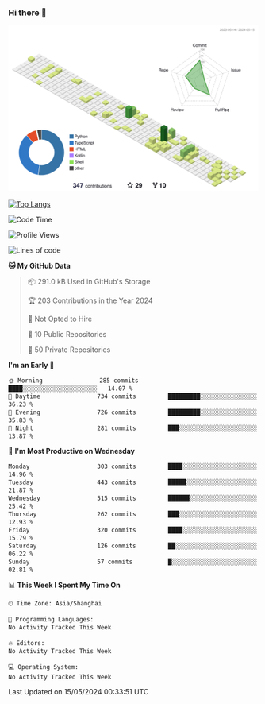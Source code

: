 ### Hi there 👋

![](./profile-3d-contrib/profile-green-animate.svg)

 

[![Top Langs](https://github-readme-stats.vercel.app/api/top-langs/?username=fly2tomato)](https://github.com/anuraghazra/github-readme-stats)


 

<!--START_SECTION:waka-->
![Code Time](http://img.shields.io/badge/Code%20Time-5%20hrs%2042%20mins-blue)

![Profile Views](http://img.shields.io/badge/Profile%20Views-0-blue)

![Lines of code](https://img.shields.io/badge/From%20Hello%20World%20I%27ve%20Written-522.9%20thousand%20lines%20of%20code-blue)

**🐱 My GitHub Data** 

> 📦 291.0 kB Used in GitHub's Storage 
 > 
> 🏆 203 Contributions in the Year 2024
 > 
> 🚫 Not Opted to Hire
 > 
> 📜 10 Public Repositories 
 > 
> 🔑 50 Private Repositories 
 > 
**I'm an Early 🐤** 

```text
🌞 Morning                285 commits         ████░░░░░░░░░░░░░░░░░░░░░   14.07 % 
🌆 Daytime                734 commits         █████████░░░░░░░░░░░░░░░░   36.23 % 
🌃 Evening                726 commits         █████████░░░░░░░░░░░░░░░░   35.83 % 
🌙 Night                  281 commits         ███░░░░░░░░░░░░░░░░░░░░░░   13.87 % 
```
📅 **I'm Most Productive on Wednesday** 

```text
Monday                   303 commits         ████░░░░░░░░░░░░░░░░░░░░░   14.96 % 
Tuesday                  443 commits         █████░░░░░░░░░░░░░░░░░░░░   21.87 % 
Wednesday                515 commits         ██████░░░░░░░░░░░░░░░░░░░   25.42 % 
Thursday                 262 commits         ███░░░░░░░░░░░░░░░░░░░░░░   12.93 % 
Friday                   320 commits         ████░░░░░░░░░░░░░░░░░░░░░   15.79 % 
Saturday                 126 commits         ██░░░░░░░░░░░░░░░░░░░░░░░   06.22 % 
Sunday                   57 commits          █░░░░░░░░░░░░░░░░░░░░░░░░   02.81 % 
```


📊 **This Week I Spent My Time On** 

```text
🕑︎ Time Zone: Asia/Shanghai

💬 Programming Languages: 
No Activity Tracked This Week

🔥 Editors: 
No Activity Tracked This Week

💻 Operating System: 
No Activity Tracked This Week
```


 Last Updated on 15/05/2024 00:33:51 UTC
<!--END_SECTION:waka-->
